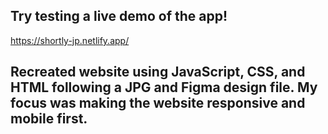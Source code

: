 ## Try testing a live demo of the app!
https://shortly-jp.netlify.app/

## Recreated website using JavaScript, CSS, and HTML following a JPG and Figma design file. My focus was making the website responsive and mobile first. 
